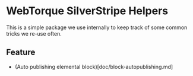 # WebTorque SilverStripe Helpers
This is a simple package we use internally to keep track of some common tricks we re-use often.

## Feature
* (Auto publishing elemental block)[doc/block-autopublishing.md]
